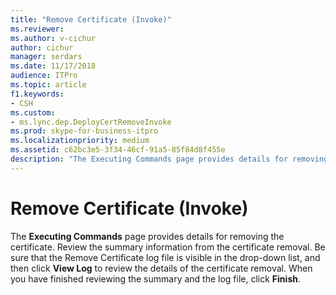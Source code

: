 ```yaml
---
title: "Remove Certificate (Invoke)"
ms.reviewer: 
ms.author: v-cichur
author: cichur
manager: serdars
ms.date: 11/17/2018
audience: ITPro
ms.topic: article
f1.keywords:
- CSH
ms.custom:
- ms.lync.dep.DeployCertRemoveInvoke
ms.prod: skype-for-business-itpro
ms.localizationpriority: medium
ms.assetid: c62bc3e5-3f34-46cf-91a5-85f84d8f455e
description: "The Executing Commands page provides details for removing the certificate. Review the summary information from the certificate removal. Be sure that the Remove Certificate log file is visible in the drop-down list, and then click View Log to review the details of the certificate removal. When you have finished reviewing the summary and the log file, click Finish."
---
```


# Remove Certificate (Invoke)
 
The **Executing Commands** page provides details for removing the certificate. Review the summary information from the certificate removal. Be sure that the Remove Certificate log file is visible in the drop-down list, and then click **View Log** to review the details of the certificate removal. When you have finished reviewing the summary and the log file, click **Finish**.
  

